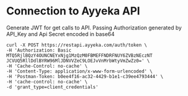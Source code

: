 # Connection to Ayyeka API 

Generate JWT for get calls to API. Passing Authorization generated by API_Key and Api Secret encoded in base64

```
curl -X POST https://restapi.ayyeka.com/auth/token \
-H 'Authorization: Basic MTQ5RjlBQzY4OUNCNEYxNjg1MzQzM0FBMEFFNDRFNUY6ZVBzNEczNT
JCVUQ5RllDdlBYRW96MlJDNVVZeC9LOEJvVnMrbWtyVmZwZz0=' \
-H 'Cache-Control: no-cache' \
-H 'Content-Type: application/x-www-form-urlencoded' \
-H 'Postman-Token: b0ee4f16-ac32-4429-b1e1-c39ee4793444' \
-H 'cache-control: no-cache' \
-d 'grant_type=client_credentials'
```